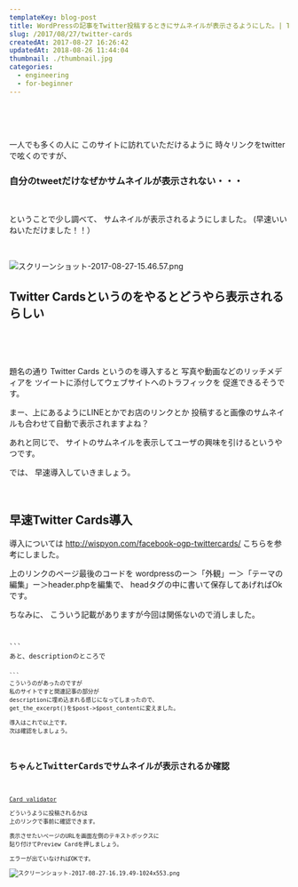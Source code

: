 ```yaml
---
templateKey: blog-post
title: WordPressの記事をTwitter投稿するときにサムネイルが表示さるようにした。| Twitter Cards
slug: /2017/08/27/twitter-cards
createdAt: 2017-08-27 16:26:42
updatedAt: 2018-08-26 11:44:04
thumbnail: ./thumbnail.jpg
categories: 
  - engineering
  - for-beginner
---
```


&nbsp;

&nbsp;

一人でも多くの人に
このサイトに訪れていただけるように
時々リンクをtwitterで呟くのですが、
<h3></h3>
<h3>自分のtweetだけなぜかサムネイルが表示されない・・・</h3>
&nbsp;

ということで少し調べて、
サムネイルが表示されるようにしました。
(早速いいねいただけました！！）

&nbsp;

<img class="post-image" src="./スクリーンショット-2017-08-27-15.46.57.png" alt="スクリーンショット-2017-08-27-15.46.57.png"/>
<div class="after-intro"></div>
<h2 class="chapter">Twitter Cardsというのをやるとどうやら表示されるらしい</h2>
&nbsp;

&nbsp;

題名の通り
Twitter Cards
というのを導入すると
写真や動画などのリッチメディアを
ツイートに添付してウェブサイトへのトラフィックを
促進できるそうです。

まー、上にあるようにLINEとかでお店のリンクとか
投稿すると画像のサムネイルも合わせて自動で表示されますよね？

あれと同じで、
サイトのサムネイルを表示してユーザの興味を引けるというやつです。

では、
早速導入していきましょう。

&nbsp;
<h2 class="chapter">早速Twitter Cards導入</h2>
導入については
<a href="http://wispyon.com/facebook-ogp-twittercards/">http://wispyon.com/facebook-ogp-twittercards/</a>
こちらを参考にしました。

上のリンクのページ最後のコードを
wordpressのー＞「外観」ー＞「テーマの編集」ー＞header.phpを編集で、
headタグの中に書いて保存してあげればOkです。

ちなみに、
こういう記載がありますが今回は関係ないので消しました。
<pre><code class="languaga-markup"><meta property='fb:admins' content='【上で取得したfb:adminsの15桁ID】'>
<meta property='article:publisher' content='【FacebookページがあればそのURL】' />
```
あと、descriptionのところで
<pre><code class="languaga-markup"><meta property='og:description' content='<?php echo mb_substr(get_the_excerpt(), 0, 100) ?>'>
```
こういうのがあったのですが
私のサイトですと関連記事の部分が
descriptionに埋め込まれる感じになってしまったので、
get_the_excerpt()を$post->$post_contentに変えました。

導入はこれで以上です。
次は確認をしましょう。

&nbsp;
<h2 class="chapter">ちゃんとTwitterCardsでサムネイルが表示されるか確認</h2>
&nbsp;

<a href="https://cards-dev.twitter.com/validator">Card validator</a>

どういうように投稿されるかは
上のリンクで事前に確認できます。

表示させたいページのURLを画面左側のテキストボックスに
貼り付けてPreview Cardを押しましょう。

エラーが出ていなければOKです。

<img class="post-image" src="./スクリーンショット-2017-08-27-16.19.49-1024x553.png" alt="スクリーンショット-2017-08-27-16.19.49-1024x553.png"/>
